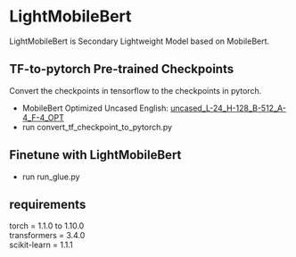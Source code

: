 # LightMobileBert
LightMobileBert is Secondary Lightweight Model based on MobileBert.


## TF-to-pytorch Pre-trained Checkpoints
Convert the checkpoints in tensorflow to the checkpoints in pytorch.<br>

* MobileBert Optimized Uncased English: [uncased_L-24_H-128_B-512_A-4_F-4_OPT](https://storage.googleapis.com/cloud-tpu-checkpoints/mobilebert/uncased_L-24_H-128_B-512_A-4_F-4_OPT.tar.gz)<br>
* run convert_tf_checkpoint_to_pytorch.py


## Finetune with LightMobileBert
* run run_glue.py

## requirements
torch = 1.1.0 to 1.10.0<br>
transformers = 3.4.0<br>
scikit-learn = 1.1.1<br>



